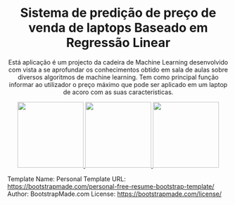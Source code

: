 <h1 align='center'> Sistema de predição de preço de venda de laptops Baseado em Regressão Linear </h1>

<p align='center'>Está aplicação é um projecto da cadeira de Machine Learning desenvolvido com vista a se aprofundar os conhecimentos obtido em sala de aulas sobre diversos algoritmos de machine learning. Tem como principal função informar ao utilizador o preço máximo que pode ser aplicado em um laptop de acoro com as suas caracteristicas.</p>

<div align='center'>
  <a href="https://spring.io/" target="_blank">
      <img src="https://upload.wikimedia.org/wikipedia/commons/4/44/Spring_Framework_Logo_2018.svg" width="150" height="150" />
  </a>

  <a href="https://www.thymeleaf.org/" target="_blank">
      <img src="https://www.thymeleaf.org/images/thymeleaf.png" width="150" height="150" />
  </a>

  <a href="https://www.docker.com/" target="_blank">
      <img src="https://www.docker.com/wp-content/uploads/2023/08/logo-guide-logos-1.svg" width="150" height="150" />
  </a>
</div>














Template Name: Personal
Template URL: https://bootstrapmade.com/personal-free-resume-bootstrap-template/
Author: BootstrapMade.com
License: https://bootstrapmade.com/license/

